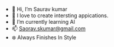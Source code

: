 - 👋 Hi, I’m Saurav kumar 
- 👀 I love to create intersting appications.
- 🌱 I’m currently learning AI 
- 📫 Saorav.skumar@gmail.com
- ❄️ Always Finishes In Style 
<!---
Batty-sk/Batty-sk is a ✨ special ✨ repository because its `README.md` (this file) appears on your GitHub profile.
You can click the Preview link to take a look at your changes.
--->

